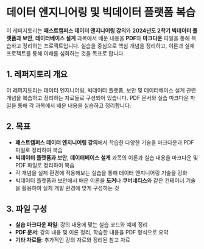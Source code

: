 # 데이터 엔지니어링 및 빅데이터 플랫폼 복습

이 레퍼지토리는 **패스트캠퍼스 데이터 엔지니어링 강의**와 **2024년도 2학기 빅데이터 플랫폼과 보안**, **데이터베이스 설계** 과목에서 배운 내용을 **PDF**와 **마크다운** 파일을 통해 복습하고 정리하는 프로젝트입니다. 실습을 중심으로 핵심 개념을 정리하고, 이론과 실제 프로젝트를 통해 이해를 심화하는 것을 목표로 합니다.

## 1. 레퍼지토리 개요
이 레퍼지토리는 데이터 엔지니어링, 빅데이터 플랫폼, 보안 및 데이터베이스 설계 관련 개념을 복습하고 정리하는 자료들로 구성되어 있습니다. PDF 문서와 실습 마크다운 파일을 통해 각 과목에서 배운 내용을 실습하고 정리합니다.

## 2. 목표
- **패스트캠퍼스 데이터 엔지니어링 강의**에서 학습한 다양한 기술을 마크다운과 PDF 파일로 정리하여 복습
- **빅데이터 플랫폼과 보안**, **데이터베이스 설계** 과목의 이론과 실습 내용을 마크다운 및 PDF 파일로 정리하여 복습
- 각 개념을 실제 환경에 적용해보는 실습을 통해 데이터 엔지니어링 기술을 강화
- 빅데이터 플랫폼과 보안에서 배운 이론을 **도커**나 **쿠버네티스**와 같은 컨테이너 기술을 활용하여 실제 개발 환경에 맞게 구성하는 것

## 3. 파일 구성
- **실습 마크다운 파일**: 강의 내용에 맞는 실습 코드와 예제 정리
- **PDF 문서**: 강의 내용 및 이론 정리, 학습한 내용을 PDF 형식으로 요약
- **기타 자료들**: 추가적인 강의 자료와 정리된 참고 자료
